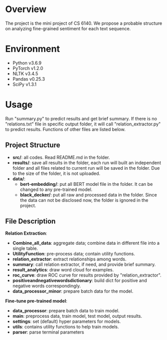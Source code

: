 # Overview

The project is the mini project of CS 6140. We propose a probable structure on
analyzing fine-grained sentiment for each text sequence.

# Environment

- Python v3.6.9
- PyTorch v1.2.0
- NLTK v3.4.5
- Pandas v0.25.3
- SciPy v1.3.1

# Usage

Run "summary.py" to predict results and get brief summary. If there is no "relations.txt"
file in specific output folder, it will call "relation_extractor.py" to predict results.
Functions of other files are listed below.

## Project Structure

- **src/**: all codes. Read README.md in the folder.
- **results/**: save all results in the folder, each run will built an independent
folder and all files related to current run will be saved in the folder. Due to the
size of the folder, it is not uploaded.
- **data/**:
	- **bert-embedding/**: put all BERT model file in the folder. It can be changed to
	any pre-trained model.
	- **black_decker/**: put all raw and processed data in the folder. Since the data
	can not be disclosed now, the folder is ignored in the project.

## File Description

**Relation Extraction**:
- **Combine_all_data**: aggregate data; combine data in different file into a single table.
- **UtilityFunction**: pre-process data; contain utility functions.
- **relation_extractor**: extract relationships among words.
- **summary**: call relation extractor, if need, and provide brief summary.
- **result_analytics**: draw word cloud for examples.
- **roc_curve**: draw ROC curve for results provided by "relation_extractor".
- **positiveandnegativewordsdictionary**: build dict for positive and negative words
correspondingly.
- **data_processor_minor**: prepare batch data for the model.

**Fine-tune pre-trained model**:
- **data_processor**: prepare batch data to train model.
- **main**: preprocess data, train model, test model, output results.
- **settings**: set (default) hyper parameters for models.
- **utils**: contains utility functions to help train models.
- **parser**: parse terminal parameters


